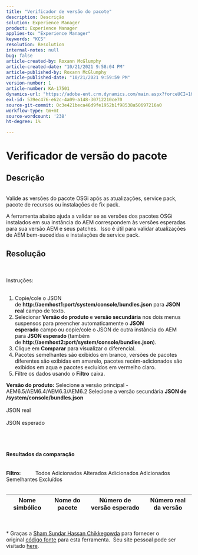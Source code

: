 ```yaml
---
title: "Verificador de versão do pacote"
description: Descrição
solution: Experience Manager
product: Experience Manager
applies-to: "Experience Manager"
keywords: "KCS"
resolution: Resolution
internal-notes: null
bug: false
article-created-by: Roxann McGlumphy
article-created-date: "10/21/2021 9:58:04 PM"
article-published-by: Roxann McGlumphy
article-published-date: "10/21/2021 9:59:59 PM"
version-number: 1
article-number: KA-17501
dynamics-url: "https://adobe-ent.crm.dynamics.com/main.aspx?forceUCI=1&pagetype=entityrecord&etn=knowledgearticle&id=101541f5-b932-ec11-b6e5-000d3a5ba97a"
exl-id: 539ec476-e62c-4a09-a148-30712210ce70
source-git-commit: 0c3e421beca46d9fe1952b1f98538a50697216a0
workflow-type: tm+mt
source-wordcount: '238'
ht-degree: 1%

---
```


# Verificador de versão do pacote

## Descrição

<br>Valide as versões do pacote OSGi após as atualizações, service pack, pacote de recursos ou instalações de fix pack.<br>

A ferramenta abaixo ajuda a validar se as versões dos pacotes OSGi instalados em sua instância do AEM correspondem às versões esperadas para sua versão AEM e seus patches.  Isso é útil para validar atualizações de AEM bem-sucedidas e instalações de service pack.<br>

## Resolução

<br><br>Instruções:<br><br>
1. Copie/cole o JSON de <b>http://aemhost1:port/system/console/bundles.json</b> para <b>JSON real </b>campo de texto.
2. Selecionar <b>Versão do produto </b>e <b>versão secundária</b> nos dois menus suspensos para preencher automaticamente o <b>JSON esperado</b> campo<b> </b>ou copie/cole o JSON de outra instância do AEM para <b>JSON esperado </b>(também de <b>http://aemhost2:port/system/console/bundles.json</b>).
3. Clique em <b>Comparar</b> para visualizar o diferencial.
4. Pacotes semelhantes são exibidos em branco, versões de pacotes diferentes são exibidas em amarelo, pacotes recém-adicionados são exibidos em aqua e pacotes excluídos em vermelho claro.
5. Filtre os dados usando o <b>Filtro</b> caixa.

<b>Versão do produto:</b>
Selecione a versão principal - AEM6.5/AEM6.4/AEM6.3/AEM6.2 Selecione a versão secundária
<b>JSON de /system/console/bundles.json</b><br><br>JSON real <br><br>JSON esperado <br>
<br> <br><br><br><b>Resultados da comparação</b><br><br> <br><b>Filtro:</b>          Todos Adicionados Alterados Adicionados Adicionados Semelhantes Excluídos     <br><br>

| Nome simbólico | Nome do pacote | Número de versão esperado | Número real da versão |
| --- | --- | --- | --- |

<br>




\* Graças a [Sham Sundar Hassan Chikkegowda](https://www.linkedin.com/in/sham-sundar-hassan-chikkegowda-6b03a517) para fornecer o original [código fonte](https://github.com/Schikkeg/schikkeg.github.io/blob/master/tools/coi.html) para esta ferramenta.  Seu site pessoal pode ser visitado [here](http://www.aemstuff.com/).
